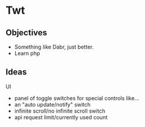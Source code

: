 Twt
===

Objectives
----------
*   Something like Dabr, just better.
*   Learn php


Ideas
-----

UI

*   panel of toggle switches for special controls like...
*   an "auto update/notify" switch
*   infinite scroll/no infinite scroll switch
*   api request limit/currently used count
